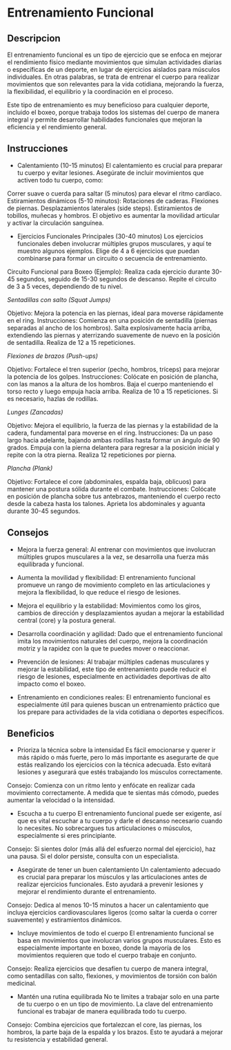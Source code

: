 # Entrenamiento Funcional

## Descripcion
El entrenamiento funcional es un tipo de ejercicio que se enfoca en mejorar el rendimiento físico mediante movimientos que simulan actividades diarias o específicas de un deporte, en lugar de ejercicios aislados para músculos individuales. En otras palabras, se trata de entrenar el cuerpo para realizar movimientos que son relevantes para la vida cotidiana, mejorando la fuerza, la flexibilidad, el equilibrio y la coordinación en el proceso.

Este tipo de entrenamiento es muy beneficioso para cualquier deporte, incluido el boxeo, porque trabaja todos los sistemas del cuerpo de manera integral y permite desarrollar habilidades funcionales que mejoran la eficiencia y el rendimiento general.

## Instrucciones
- Calentamiento (10-15 minutos)
El calentamiento es crucial para preparar tu cuerpo y evitar lesiones. Asegúrate de incluir movimientos que activen todo tu cuerpo, como:

Correr suave o cuerda para saltar (5 minutos) para elevar el ritmo cardíaco.
Estiramientos dinámicos (5-10 minutos):
Rotaciones de caderas.
Flexiones de piernas.
Desplazamientos laterales (side steps).
Estiramientos de tobillos, muñecas y hombros.
El objetivo es aumentar la movilidad articular y activar la circulación sanguínea.

- Ejercicios Funcionales Principales (30-40 minutos)
Los ejercicios funcionales deben involucrar múltiples grupos musculares, y aquí te muestro algunos ejemplos. Elige de 4 a 6 ejercicios que puedan combinarse para formar un circuito o secuencia de entrenamiento.

Circuito Funcional para Boxeo (Ejemplo):
Realiza cada ejercicio durante 30-45 segundos, seguido de 15-30 segundos de descanso. Repite el circuito de 3 a 5 veces, dependiendo de tu nivel.

*Sentadillas con salto (Squat Jumps)*

Objetivo: Mejora la potencia en las piernas, ideal para moverse rápidamente en el ring.
Instrucciones: Comienza en una posición de sentadilla (piernas separadas al ancho de los hombros). Salta explosivamente hacia arriba, extendiendo las piernas y aterrizando suavemente de nuevo en la posición de sentadilla. Realiza de 12 a 15 repeticiones.

*Flexiones de brazos (Push-ups)*

Objetivo: Fortalece el tren superior (pecho, hombros, tríceps) para mejorar la potencia de los golpes.
Instrucciones: Colócate en posición de plancha, con las manos a la altura de los hombros. Baja el cuerpo manteniendo el torso recto y luego empuja hacia arriba. Realiza de 10 a 15 repeticiones. Si es necesario, hazlas de rodillas.

*Lunges (Zancadas)*

Objetivo: Mejora el equilibrio, la fuerza de las piernas y la estabilidad de la cadera, fundamental para moverse en el ring.
Instrucciones: Da un paso largo hacia adelante, bajando ambas rodillas hasta formar un ángulo de 90 grados. Empuja con la pierna delantera para regresar a la posición inicial y repite con la otra pierna. Realiza 12 repeticiones por pierna.

*Plancha (Plank)*

Objetivo: Fortalece el core (abdominales, espalda baja, oblicuos) para mantener una postura sólida durante el combate.
Instrucciones: Colócate en posición de plancha sobre tus antebrazos, manteniendo el cuerpo recto desde la cabeza hasta los talones. Aprieta los abdominales y aguanta durante 30-45 segundos.

## Consejos
- Mejora la fuerza general: Al entrenar con movimientos que involucran múltiples grupos musculares a la vez, se desarrolla una fuerza más equilibrada y funcional.

- Aumenta la movilidad y flexibilidad: El entrenamiento funcional promueve un rango de movimiento completo en las articulaciones y mejora la flexibilidad, lo que reduce el riesgo de lesiones.

- Mejora el equilibrio y la estabilidad: Movimientos como los giros, cambios de dirección y desplazamientos ayudan a mejorar la estabilidad central (core) y la postura general.

- Desarrolla coordinación y agilidad: Dado que el entrenamiento funcional imita los movimientos naturales del cuerpo, mejora la coordinación motriz y la rapidez con la que te puedes mover o reaccionar.

- Prevención de lesiones: Al trabajar múltiples cadenas musculares y mejorar la estabilidad, este tipo de entrenamiento puede reducir el riesgo de lesiones, especialmente en actividades deportivas de alto impacto como el boxeo.

- Entrenamiento en condiciones reales: El entrenamiento funcional es especialmente útil para quienes buscan un entrenamiento práctico que los prepare para actividades de la vida cotidiana o deportes específicos.

## Beneficios
- Prioriza la técnica sobre la intensidad
Es fácil emocionarse y querer ir más rápido o más fuerte, pero lo más importante es asegurarte de que estás realizando los ejercicios con la técnica adecuada. Esto evitará lesiones y asegurará que estés trabajando los músculos correctamente.

Consejo: Comienza con un ritmo lento y enfócate en realizar cada movimiento correctamente. A medida que te sientas más cómodo, puedes aumentar la velocidad o la intensidad.

- Escucha a tu cuerpo
El entrenamiento funcional puede ser exigente, así que es vital escuchar a tu cuerpo y darle el descanso necesario cuando lo necesites. No sobrecargues tus articulaciones o músculos, especialmente si eres principiante.

Consejo: Si sientes dolor (más allá del esfuerzo normal del ejercicio), haz una pausa. Si el dolor persiste, consulta con un especialista.

- Asegúrate de tener un buen calentamiento
Un calentamiento adecuado es crucial para preparar los músculos y las articulaciones antes de realizar ejercicios funcionales. Esto ayudará a prevenir lesiones y mejorar el rendimiento durante el entrenamiento.

Consejo: Dedica al menos 10-15 minutos a hacer un calentamiento que incluya ejercicios cardiovasculares ligeros (como saltar la cuerda o correr suavemente) y estiramientos dinámicos.

- Incluye movimientos de todo el cuerpo
El entrenamiento funcional se basa en movimientos que involucran varios grupos musculares. Esto es especialmente importante en boxeo, donde la mayoría de los movimientos requieren que todo el cuerpo trabaje en conjunto.

Consejo: Realiza ejercicios que desafíen tu cuerpo de manera integral, como sentadillas con salto, flexiones, y movimientos de torsión con balón medicinal.

- Mantén una rutina equilibrada
No te limites a trabajar solo en una parte de tu cuerpo o en un tipo de movimiento. La clave del entrenamiento funcional es trabajar de manera equilibrada todo tu cuerpo.

Consejo: Combina ejercicios que fortalezcan el core, las piernas, los hombros, la parte baja de la espalda y los brazos. Esto te ayudará a mejorar tu resistencia y estabilidad general.